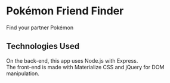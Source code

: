 # Pok&eacute;mon Friend Finder
Find your partner Pok&eacute;mon
## Technologies Used
On the back-end, this app uses Node.js with Express.  
The front-end is made with Materialize CSS and jQuery for DOM manipulation.